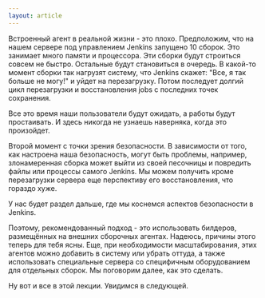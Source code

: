 ```yaml
---
layout: article
---
```

Встроенный агент в реальной жизни - это плохо. Предположим, что на нашем сервере под управлением Jenkins запущено 10 сборок. Это занимает много памяти и процессора. Эти сборки будут строиться совсем не быстро. Остальные будут становиться в очередь. В какой-то момент сборки так нагрузят систему, что Jenkins скажет: "Все, я так больше не могу!" и уйдет на перезагрузку. Потом последует долгий цикл перезагрузки и восстановления jobs с последних точек сохранения.

Все это время наши пользователи будут ожидать, а работы будут простаивать. И здесь никогда не узнаешь наверняка, когда это произойдет.

Второй момент с точки зрения безопасности. В зависимости от того, как настроена наша безопасность, могут быть проблемы, например, злонамеренная сборка может выйти из своей песочницы и повредить файлы или процессы самого Jenkins. Мы можем получить кроме перезагрузки сервера еще перспективу его восстановления, что гораздо хуже.

У нас будет раздел дальше, где мы коснемся аспектов безопасности в Jenkins.

Поэтому, рекомендованный подход - это использовать билдеров, размещённых на внешних сборочных агентах. Надеюсь, причины этого теперь для тебя ясны. Еще, при необходимости масштабирования, этих агентов можно добавить в систему или убрать оттуда, а также использовать специальные сервера со специфичным оборудованием для отдельных сборок. Мы поговорим далее, как это сделать.

Ну вот и все в этой лекции. Увидимся в следующей.
